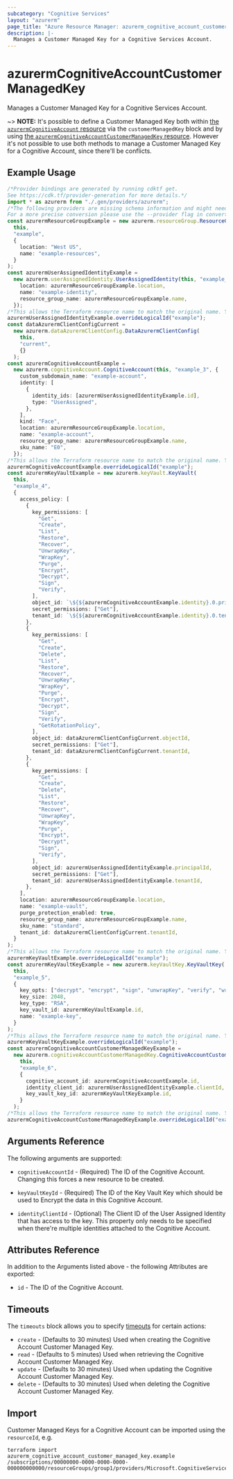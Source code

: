 ```yaml
---
subcategory: "Cognitive Services"
layout: "azurerm"
page_title: "Azure Resource Manager: azurerm_cognitive_account_customer_managed_key"
description: |-
  Manages a Customer Managed Key for a Cognitive Services Account.
---
```


# azurermCognitiveAccountCustomerManagedKey

Manages a Customer Managed Key for a Cognitive Services Account.

\~> **NOTE:** It's possible to define a Customer Managed Key both within [the `azurermCognitiveAccount` resource](cognitive_account.html) via the `customerManagedKey` block and by using [the `azurermCognitiveAccountCustomerManagedKey` resource](cognitive_account_customer_managed_key.html). However it's not possible to use both methods to manage a Customer Managed Key for a Cognitive Account, since there'll be conflicts.

## Example Usage

```typescript
/*Provider bindings are generated by running cdktf get.
See https://cdk.tf/provider-generation for more details.*/
import * as azurerm from "./.gen/providers/azurerm";
/*The following providers are missing schema information and might need manual adjustments to synthesize correctly: azurerm.
For a more precise conversion please use the --provider flag in convert.*/
const azurermResourceGroupExample = new azurerm.resourceGroup.ResourceGroup(
  this,
  "example",
  {
    location: "West US",
    name: "example-resources",
  }
);
const azurermUserAssignedIdentityExample =
  new azurerm.userAssignedIdentity.UserAssignedIdentity(this, "example_1", {
    location: azurermResourceGroupExample.location,
    name: "example-identity",
    resource_group_name: azurermResourceGroupExample.name,
  });
/*This allows the Terraform resource name to match the original name. You can remove the call if you don't need them to match.*/
azurermUserAssignedIdentityExample.overrideLogicalId("example");
const dataAzurermClientConfigCurrent =
  new azurerm.dataAzurermClientConfig.DataAzurermClientConfig(
    this,
    "current",
    {}
  );
const azurermCognitiveAccountExample =
  new azurerm.cognitiveAccount.CognitiveAccount(this, "example_3", {
    custom_subdomain_name: "example-account",
    identity: [
      {
        identity_ids: [azurermUserAssignedIdentityExample.id],
        type: "UserAssigned",
      },
    ],
    kind: "Face",
    location: azurermResourceGroupExample.location,
    name: "example-account",
    resource_group_name: azurermResourceGroupExample.name,
    sku_name: "E0",
  });
/*This allows the Terraform resource name to match the original name. You can remove the call if you don't need them to match.*/
azurermCognitiveAccountExample.overrideLogicalId("example");
const azurermKeyVaultExample = new azurerm.keyVault.KeyVault(
  this,
  "example_4",
  {
    access_policy: [
      {
        key_permissions: [
          "Get",
          "Create",
          "List",
          "Restore",
          "Recover",
          "UnwrapKey",
          "WrapKey",
          "Purge",
          "Encrypt",
          "Decrypt",
          "Sign",
          "Verify",
        ],
        object_id: `\${${azurermCognitiveAccountExample.identity}.0.principal_id}`,
        secret_permissions: ["Get"],
        tenant_id: `\${${azurermCognitiveAccountExample.identity}.0.tenant_id}`,
      },
      {
        key_permissions: [
          "Get",
          "Create",
          "Delete",
          "List",
          "Restore",
          "Recover",
          "UnwrapKey",
          "WrapKey",
          "Purge",
          "Encrypt",
          "Decrypt",
          "Sign",
          "Verify",
          "GetRotationPolicy",
        ],
        object_id: dataAzurermClientConfigCurrent.objectId,
        secret_permissions: ["Get"],
        tenant_id: dataAzurermClientConfigCurrent.tenantId,
      },
      {
        key_permissions: [
          "Get",
          "Create",
          "Delete",
          "List",
          "Restore",
          "Recover",
          "UnwrapKey",
          "WrapKey",
          "Purge",
          "Encrypt",
          "Decrypt",
          "Sign",
          "Verify",
        ],
        object_id: azurermUserAssignedIdentityExample.principalId,
        secret_permissions: ["Get"],
        tenant_id: azurermUserAssignedIdentityExample.tenantId,
      },
    ],
    location: azurermResourceGroupExample.location,
    name: "example-vault",
    purge_protection_enabled: true,
    resource_group_name: azurermResourceGroupExample.name,
    sku_name: "standard",
    tenant_id: dataAzurermClientConfigCurrent.tenantId,
  }
);
/*This allows the Terraform resource name to match the original name. You can remove the call if you don't need them to match.*/
azurermKeyVaultExample.overrideLogicalId("example");
const azurermKeyVaultKeyExample = new azurerm.keyVaultKey.KeyVaultKey(
  this,
  "example_5",
  {
    key_opts: ["decrypt", "encrypt", "sign", "unwrapKey", "verify", "wrapKey"],
    key_size: 2048,
    key_type: "RSA",
    key_vault_id: azurermKeyVaultExample.id,
    name: "example-key",
  }
);
/*This allows the Terraform resource name to match the original name. You can remove the call if you don't need them to match.*/
azurermKeyVaultKeyExample.overrideLogicalId("example");
const azurermCognitiveAccountCustomerManagedKeyExample =
  new azurerm.cognitiveAccountCustomerManagedKey.CognitiveAccountCustomerManagedKey(
    this,
    "example_6",
    {
      cognitive_account_id: azurermCognitiveAccountExample.id,
      identity_client_id: azurermUserAssignedIdentityExample.clientId,
      key_vault_key_id: azurermKeyVaultKeyExample.id,
    }
  );
/*This allows the Terraform resource name to match the original name. You can remove the call if you don't need them to match.*/
azurermCognitiveAccountCustomerManagedKeyExample.overrideLogicalId("example");

```

## Arguments Reference

The following arguments are supported:

*   `cognitiveAccountId` - (Required) The ID of the Cognitive Account. Changing this forces a new resource to be created.

*   `keyVaultKeyId` - (Required) The ID of the Key Vault Key which should be used to Encrypt the data in this Cognitive Account.

*   `identityClientId` - (Optional) The Client ID of the User Assigned Identity that has access to the key. This property only needs to be specified when there're multiple identities attached to the Cognitive Account.

## Attributes Reference

In addition to the Arguments listed above - the following Attributes are exported:

* `id` - The ID of the Cognitive Account.

## Timeouts

The `timeouts` block allows you to specify [timeouts](https://www.terraform.io/language/resources/syntax#operation-timeouts) for certain actions:

* `create` - (Defaults to 30 minutes) Used when creating the Cognitive Account Customer Managed Key.
* `read` - (Defaults to 5 minutes) Used when retrieving the Cognitive Account Customer Managed Key.
* `update` - (Defaults to 30 minutes) Used when updating the Cognitive Account Customer Managed Key.
* `delete` - (Defaults to 30 minutes) Used when deleting the Cognitive Account Customer Managed Key.

## Import

Customer Managed Keys for a Cognitive Account can be imported using the `resourceId`, e.g.

```console
terraform import azurerm_cognitive_account_customer_managed_key.example /subscriptions/00000000-0000-0000-0000-000000000000/resourceGroups/group1/providers/Microsoft.CognitiveServices/accounts/account1
```
